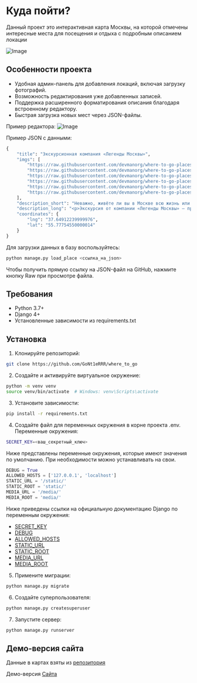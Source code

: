 # Куда пойти?

Данный проект это интерактивная карта Москвы, на которой отмечены интересные места для посещения и отдыха с подробным описанием локации

![Image](https://github.com/user-attachments/assets/83316d43-eb92-4e01-b907-2ef98a244708)

## Особенности проекта
- Удобная админ-панель для добавления локаций, включая загрузку фотографий.
- Возможность редактирования уже добавленных записей.
- Поддержка расширенного форматирования описания благодаря встроенному редактору.
- Быстрая загрузка новых мест через JSON-файлы.

Пример редактора:
![Image](https://github.com/user-attachments/assets/a77792d3-fdd2-4f04-8fa0-fe100d360fd0)

Пример JSON с данными:
```python
{
    "title": "Экскурсионная компания «Легенды Москвы»",
    "imgs": [
        "https://raw.githubusercontent.com/devmanorg/where-to-go-places/master/media/4f793576c79c1cbe68b73800ae06f06f.jpg",
        "https://raw.githubusercontent.com/devmanorg/where-to-go-places/master/media/7a7631bab8af3e340993a6fb1ded3e73.jpg",
        "https://raw.githubusercontent.com/devmanorg/where-to-go-places/master/media/a55cbc706d764c1764dfccf832d50541.jpg",
        "https://raw.githubusercontent.com/devmanorg/where-to-go-places/master/media/65153b5c595345713f812d1329457b54.jpg",
        "https://raw.githubusercontent.com/devmanorg/where-to-go-places/master/media/0a79676b3d5e3b394717b4bf2e610a57.jpg",
        "https://raw.githubusercontent.com/devmanorg/where-to-go-places/master/media/1e27f507cb72e76b604adbe5e7b5f315.jpg"
    ],
    "description_short": "Неважно, живёте ли вы в Москве всю жизнь или впервые оказались в столице, составить ёмкий, познавательный и впечатляющий маршрут по городу — творческая и непростая задача. И её с удовольствием берёт на себя экскурсионная компания «Легенды Москвы»!",
    "description_long": "<p>Экскурсия от компании «Легенды Москвы» — простой, удобный и приятный способ познакомиться с городом или освежить свои чувства к нему. Что выберете вы — классическую или необычную экскурсию, пешую прогулку или путешествие по городу на автобусе? Любые варианты можно скомбинировать в уникальный маршрут и создать собственную индивидуальную экскурсионную программу.</p><p>Компания «Легенды Москвы» сотрудничает с аккредитованными экскурсоводами и тщательно следит за качеством экскурсий и сервиса. Автобусные экскурсии проводятся на комфортабельном современном транспорте. Для вашего удобства вы можете заранее забронировать конкретное место в автобусе — это делает посадку организованной и понятной.</p><p>По любым вопросам вы можете круглосуточно обратиться по телефонам горячей линии.</p><p>Подробности узнавайте <a class=\"external-link\" href=\"https://moscowlegends.ru \" target=\"_blank\">на сайте</a>. За обновлениями удобно следить <a class=\"external-link\" href=\"https://vk.com/legends_of_moscow \" target=\"_blank\">«ВКонтакте»</a>, <a class=\"external-link\" href=\"https://www.facebook.com/legendsofmoscow?ref=bookmarks \" target=\"_blank\">в Facebook</a>.</p>",
    "coordinates": {
        "lng": "37.64912239999976",
        "lat": "55.77754550000014"
    }
}
```

Для загрузки данных в базу воспользуйтесь:
```python
python manage.py load_place <ссылка_на_json>
```

Чтобы получить прямую ссылку на JSON-файл на GitHub, нажмите кнопку Raw при просмотре файла.

## Требования
- Python 3.7+
- Django 4+
- Установленные зависимости из requirements.txt

## Установка

1. Клонируйте репозиторий:
```bash
git clone https://github.com/GoNt1eRRR/where_to_go
```
2. Создайте и активируйте виртуальное окружение:
```bash
python -m venv venv
source venv/bin/activate  # Windows: venv\Scripts\activate
```
3. Установите зависимости:
```bash
pip install -r requirements.txt
```
4. Создайте файл для переменных окружения в корне проекта .env. Переменные окружения:
```bash
SECRET_KEY=<ваш_секретный_ключ>
```
Ниже представлены переменные окружения, которые имеют значения по умолчанию. При необходимости можно устанавливать на свои.
```python
DEBUG = True
ALLOWED_HOSTS = ['127.0.0.1', 'localhost']
STATIC_URL = '/static/'
STATIC_ROOT = 'static/'
MEDIA_URL = '/media/'
MEDIA_ROOT = 'media/'
```
Ниже приведены ссылки на официальную документацию Django по переменным окружения:

- [SECRET_KEY](https://docs.djangoproject.com/en/5.2/ref/settings/#secret-key)
- [DEBUG](https://docs.djangoproject.com/en/5.2/ref/settings/#debug)
- [ALLOWED_HOSTS](https://docs.djangoproject.com/en/5.2/ref/settings/#allowed-hosts)
- [STATIC_URL](https://docs.djangoproject.com/en/5.2/ref/settings/#static-url)
- [STATIC_ROOT](https://docs.djangoproject.com/en/5.2/ref/settings/#static-root)
- [MEDIA_URL](https://docs.djangoproject.com/en/5.2/ref/settings/#media-url)
- [MEDIA_ROOT](https://docs.djangoproject.com/en/5.2/ref/settings/#media-root)

5. Примените миграции:
```python
python manage.py migrate
```
6. Создайте суперпользователя:
```python
python manage.py createsuperuser
```
7. Запустите сервер:
```python
python manage.py runserver
```

## Демо-версия сайта
Данные в картах взяты из [репозитория](https://github.com/devmanorg/where-to-go-places)

Демо-версия [Сайта](https://gont1er.pythonanywhere.com/)


